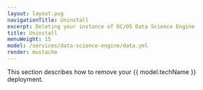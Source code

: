 ```yaml
---
layout: layout.pug
navigationTitle: Uninstall
excerpt: Deleting your instance of DC/OS Data Science Engine
title: Uninstall
menuWeight: 15
model: /services/data-science-engine/data.yml
render: mustache
---
```

This section describes how to remove your {{ model.techName }} deployment.

